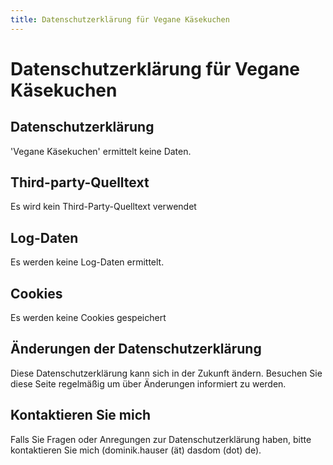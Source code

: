 ```yaml
---
title: Datenschutzerklärung für Vegane Käsekuchen
---
```


# Datenschutzerklärung für Vegane Käsekuchen

## Datenschutzerklärung

'Vegane Käsekuchen' ermittelt keine Daten.

## Third-party-Quelltext

Es wird kein Third-Party-Quelltext verwendet

## Log-Daten

Es werden keine Log-Daten ermittelt.

## Cookies

Es werden keine Cookies gespeichert

## Änderungen der Datenschutzerklärung

Diese Datenschutzerklärung kann sich in der Zukunft ändern. Besuchen Sie diese Seite regelmäßig um über Änderungen informiert zu werden.

## Kontaktieren Sie mich
Falls Sie Fragen oder Anregungen zur Datenschutzerklärung haben, bitte kontaktieren Sie mich (dominik.hauser (ät) dasdom (dot) de).
